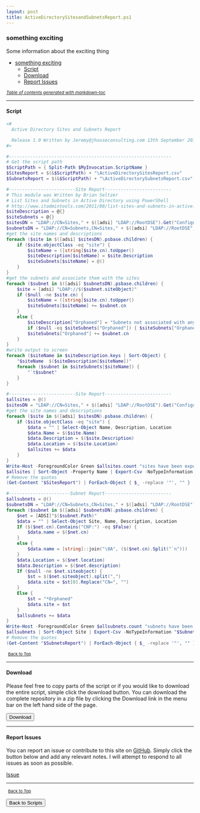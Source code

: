 ```yaml
---
layout: post
title: ActiveDirectorySitesandSubnetsReport.ps1
---
```


### something exciting

Some information about the exciting thing

- [something exciting](#something-exciting)
  - [Script](#script)
  - [Download](#download)
  - [Report Issues](#report-issues)

<small><i><a href='http://ecotrust-canada.github.io/markdown-toc/'>Table of contents generated with markdown-toc</a></i></small>

---

#### Script

```powershell
<#
  Active Directory Sites and Subnets Report

  Release 1.0 Written by Jeremy@jhouseconsulting.com 13th September 2013
#>

#-------------------------------------------------------------
# Get the script path
$ScriptPath = { Split-Path $MyInvocation.ScriptName }
$SitesReport = $(&$ScriptPath) + "\ActiveDirectorySitesReport.csv"
$SubnetsReport = $(&$ScriptPath) + "\ActiveDirectorySubnetsReport.csv"

#-------------------------Site Report-------------------------
# This module was Written by Brian Seltzer
# List Sites and Subnets in Active Directory using PowerShell
# http://www.itadmintools.com/2011/08/list-sites-and-subnets-in-active.html
$siteDescription = @{}
$siteSubnets = @{}
$sitesDN = "LDAP://CN=Sites," + $([adsi] "LDAP://RootDSE").Get("ConfigurationNamingContext")
$subnetsDN = "LDAP://CN=Subnets,CN=Sites," + $([adsi] "LDAP://RootDSE").Get("ConfigurationNamingContext")
#get the site names and descriptions
foreach ($site in $([adsi] $sitesDN).psbase.children) {
    if ($site.objectClass -eq "site") {
        $siteName = ([string]$site.cn).toUpper()
        $siteDescription[$siteName] = $site.Description
        $siteSubnets[$siteName] = @()
    }
}
#get the subnets and associate them with the sites
foreach ($subnet in $([adsi] $subnetsDN).psbase.children) {
    $site = [adsi] "LDAP://$($subnet.siteObject)"
    if ($null -ne $site.cn) {
        $siteName = ([string]$site.cn).toUpper()
        $siteSubnets[$siteName] += $subnet.cn
    }
    else {
        $siteDescription["Orphaned"] = "Subnets not associated with any site"
        if ($null -eq $siteSubnets["Orphaned"]) { $siteSubnets["Orphaned"] = @() }
        $siteSubnets["Orphaned"] += $subnet.cn
    }
}
#write output to screen
foreach ($siteName in $siteDescription.keys | Sort-Object) {
    "$siteName  $($siteDescription[$siteName])"
    foreach ($subnet in $siteSubnets[$siteName]) {
        "`t$subnet"
    }
}

#-------------------------Site Report-------------------------
$allsites = @()
$sitesDN = "LDAP://CN=Sites," + $([adsi] "LDAP://RootDSE").Get("ConfigurationNamingContext")
#get the site names and descriptions
foreach ($site in $([adsi] $sitesDN).psbase.children) {
    if ($site.objectClass -eq "site") {
        $data = "" | Select-Object Name, Description, Location
        $data.Name = $($site.Name)
        $data.Description = $($site.Description)
        $data.Location = $($site.Location)
        $allsites += $data
    }
}
Write-Host -ForegroundColor Green $allsites.count "sites have been exported to $SitesReport"
$allsites | Sort-Object -Property Name | Export-Csv -NoTypeInformation "$SitesReport"
# Remove the quotes
(Get-Content "$SitesReport") | ForEach-Object { $_ -replace '"', "" } | Out-File "$SitesReport" -Force -Encoding ascii

#-----------------------Subnet Report-------------------------
$allsubnets = @()
$subnetsDN = "LDAP://CN=Subnets,CN=Sites," + $([adsi] "LDAP://RootDSE").Get("ConfigurationNamingContext")
foreach ($subnet in $([adsi] $subnetsDN).psbase.children) {
    $net = [ADSI]"$($subnet.Path)"
    $data = "" | Select-Object Site, Name, Description, Location
    If ($($net.cn).Contains("CNF:") -eq $False) {
        $data.name = $($net.cn)
    }
    else {
        $data.name = [string]::join("\0A", ($($net.cn).Split("`n")))
    }
    $data.Location = $($net.location)
    $data.Description = $($net.description)
    If ($null -ne $net.siteobject) {
        $st = $($net.siteobject).split(",")
        $data.site = $st[0].Replace("CN=", "")
    }
    Else {
        $st = "*Orphaned"
        $data.site = $st
    }
    $allsubnets += $data
}
Write-Host -ForegroundColor Green $allsubnets.count "subnets have been exported to $SubnetsReport"
$allsubnets | Sort-Object Site | Export-Csv -NoTypeInformation "$SubnetsReport"
# Remove the quotes
(Get-Content "$SubnetsReport") | ForEach-Object { $_ -replace '"', "" } | out-file "$SubnetsReport" -Force -Encoding ascii
```

<span style="font-size:11px;"><a href="#"><i class="fas fa-caret-up" aria-hidden="true" style="color: white; margin-right:5px;"></i>Back to Top</a></span>

---

#### Download

Please feel free to copy parts of the script or if you would like to download the entire script, simple click the download button. You can download the complete repository in a zip file by clicking the Download link in the menu bar on the left hand side of the page.

<button class="btn" type="submit" onclick="window.open('/PowerShell/scripts/activeDirectory/ActiveDirectorySitesandSubnetsReport.ps1')">
    <i class="fa fa-cloud-download-alt">
    </i>
        Download
</button>

---

#### Report Issues

You can report an issue or contribute to this site on <a href="https://github.com/BanterBoy/scripts-blog/issues">GitHub</a>. Simply click the button below and add any relevant notes. I will attempt to respond to all issues as soon as possible.

<!-- Place this tag where you want the button to render. -->

<a class="github-button" href="https://github.com/BanterBoy/scripts-blog/issues/new?title=ActiveDirectorySitesandSubnetsReport.ps1&body=There is a problem with this function. Please find details below." data-show-count="true" aria-label="Issue BanterBoy/scripts-blog on GitHub">Issue</a>

---

<span style="font-size:11px;"><a href="#"><i class="fas fa-caret-up" aria-hidden="true" style="color: white; margin-right:5px;"></i>Back to Top</a></span>

<a href="/menu/_pages/scripts.html">
    <button class="btn">
        <i class='fas fa-reply'>
        </i>
            Back to Scripts
    </button>
</a>

[1]: http://ecotrust-canada.github.io/markdown-toc
[2]: https://github.com/googlearchive/code-prettify
